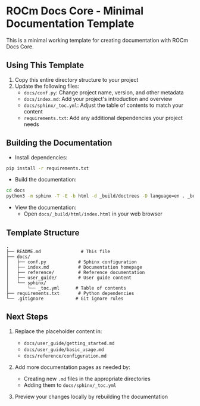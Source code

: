 # ROCm Docs Core - Minimal Documentation Template

This is a minimal working template for creating documentation with ROCm Docs Core.

## Using This Template

1. Copy this entire directory structure to your project
2. Update the following files:
   - `docs/conf.py`: Change project name, version, and other metadata
   - `docs/index.md`: Add your project's introduction and overview
   - `docs/sphinx/_toc.yml`: Adjust the table of contents to match your content
   - `requirements.txt`: Add any additional dependencies your project needs

## Building the Documentation

- Install dependencies:

```bash
pip install -r requirements.txt
```

- Build the documentation:

```bash
cd docs
python3 -m sphinx -T -E -b html -d _build/doctrees -D language=en . _build/html
```

- View the documentation:
  - Open `docs/_build/html/index.html` in your web browser

## Template Structure

```text
.
├── README.md               # This file
├── docs/
│   ├── conf.py            # Sphinx configuration
│   ├── index.md           # Documentation homepage
│   ├── reference/         # Reference documentation
│   ├── user_guide/        # User guide content
│   └── sphinx/
│       └── _toc.yml      # Table of contents
├── requirements.txt       # Python dependencies
└── .gitignore            # Git ignore rules
```

## Next Steps

1. Replace the placeholder content in:
   - `docs/user_guide/getting_started.md`
   - `docs/user_guide/basic_usage.md`
   - `docs/reference/configuration.md`

2. Add more documentation pages as needed by:
   - Creating new `.md` files in the appropriate directories
   - Adding them to `docs/sphinx/_toc.yml`

3. Preview your changes locally by rebuilding the documentation
